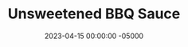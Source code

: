 ---
layout: post
title:  "Unsweetened BBQ Sauce"
date:   2023-04-15 00:00:00 -05000
categories: 
- Recipes
- Sauces, etc.
permalink: /recipes/bbq-sauce
image: /assets/Food/Spreads, Sauces, Toppings/BBQ/bbq.jpg
ing: bbq-ing
facts: bbq-facts
Prep: 5
Rest: 
Cook: 60
Source1: 
Source2: 
tags: 
- barbeque sauce
- bbq sauce
- unsweetened
- sugar free
- crushed tomato
- tomatoes
- chili powder
- paprika
- sauce
- meatloaf
- ketchup
- spread
Description: Most commercial BBQ sauces are loaded with high fructose corn syrup, making them insanely sweet and super bad for you. I prefer to keep mine fully unsweetened, but for a sweeter taste, you can add a little of any sweetener you desire.
Instructions: 
- Add all ingredients to a medium saucepan over medium low heat. For some mild sweetness, optionally add some sugar free syrup. Let simmer for about an hour (covered), then transfer to an airtight container in the fridge<br><br>

- I love to use my BBQ sauce in my <a href="pulled-chicken">BBQ Pulled Chicken and Coleslaw</a>, <a href="bbq-meatloaf">Classic BBQ Meatloaf and Lemon Roasted Broccoli</a>, and <a href="kale">Bean Kaled by Cheese</a>
---